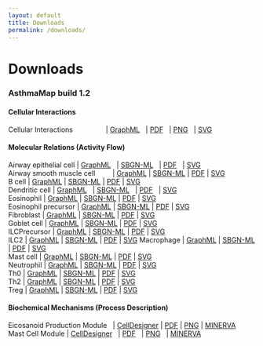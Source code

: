 ```yaml
---
layout: default
title: Downloads
permalink: /downloads/
---
```


# Downloads

### AsthmaMap build 1.2

<!--AsthmaMap Cellular Interactions | [GraphML](/images/ci/AsthmaMapCI-V1.2.02-red.graphml) | [PDF](/images/ci/AsthmaMapCI-V1.2.02-red.pdf) | [PNG](/images/ci/AsthmaMapCI-V1.2.02-red.png) | [SVG](/images/ci/AsthmaMapCI-V1.2.02-red.svg) | [PowerPoint](/images/ci/AsthmaMapCI-V1.2.02-red.pptx)-->

#### Cellular Interactions 

Cellular Interactions &nbsp; &nbsp; &nbsp; &nbsp; &nbsp; &nbsp; &nbsp; &nbsp; | [GraphML](/images/ci/AsthmaMapCI-V1.1.graphml) &nbsp; | [PDF](/images/ci/AsthmaMapCI-V1.1.pdf) &nbsp; | [PNG](/images/ci/AsthmaMapCI-V1.1.png) &nbsp; | [SVG](/images/ci/AsthmaMapCI-V1.1.svg)  

#### Molecular Relations (Activity Flow)

Airway epithelial cell | [GraphML](/images/af/F002-AirwayEpithelialCell.graphml) &nbsp; | [SBGN-ML](/images/af/F002-AirwayEpithelialCell-SBGNv02.sbgn) &nbsp; | [PDF](/images/af/F002-AirwayEpithelialCell.pdf) &nbsp; | [SVG](/images/af/F002-AirwayEpithelialCell.svg)  
Airway smooth muscle cell &nbsp; &nbsp; &nbsp; &nbsp; | [GraphML](/images/af/F015-AirwaySmoothMuscleCell.graphml) | [SBGN-ML](/images/af/F015-AirwaySmoothMuscleCell-SBGNv02.sbgn) | [PDF](/images/af/F015-AirwaySmoothMuscleCell.pdf) | [SVG](/images/af/F015-AirwaySmoothMuscleCell.svg)  
B cell | [GraphML](/images/af/F008-BCell.graphml) | [SBGN-ML](/images/af/F008-BCell-SBGNv02.sbgn) | [PDF](/images/af/F008-BCell.pdf) | [SVG](/images/af/F008-BCell.svg)  
Dendritic cell | [GraphML](/images/af/F001-DendriticCell.graphml) &nbsp; | [SBGN-ML](/images/af/F001-DendriticCell-SBGNv02.sbgn) &nbsp; | [PDF](/images/af/F001-DendriticCell.pdf) &nbsp; | [SVG](/images/af/F001-DendriticCell.svg)  
Eosinophil | [GraphML](/images/af/F011-Eosinophil.graphml) | [SBGN-ML](/images/af/F011-Eosinophil-SBGNv02.sbgn) | [PDF](/images/af/F011-Eosinophil.pdf) | [SVG](/images/af/F011-Eosinophil.svg)  
Eosinophil precursor | [GraphML](/images/af/F010-EosinophilPrecursor.graphml) | [SBGN-ML](/images/af/F010-EosinophilPrecursor-SBGNv02.sbgn) | [PDF](/images/af/F010-EosinophilPrecursor.pdf) | [SVG](/images/af/F010-EosinophilPrecursor.svg)  
Fibroblast | [GraphML](/images/af/F014-Fibroblast.graphml) | [SBGN-ML](/images/af/F014-Fibroblast-SBGNv02.sbgn) | [PDF](/images/af/F014-Fibroblast.pdf) | [SVG](/images/af/F014-Fibroblast.svg)  
Goblet cell | [GraphML](/images/af/F016-GobletCell.graphml) | [SBGN-ML](/images/af/F016-GobletCell-SBGNv02.sbgn) | [PDF](/images/af/F016-GobletCell.pdf) | [SVG](/images/af/F016-GobletCell.svg)  
ILCPrecursor | [GraphML](/images/af/F006-ILCPrecursor.graphml) | [SBGN-ML](/images/af/F006-ILCPrecursor-SBGNv02.sbgn) | [PDF](/images/af/F006-ILCPrecursor.pdf) | [SVG](/images/af/F006-ILCPrecursor.svg)  
ILC2 | [GraphML](/images/af/F007-ILC2.graphml) | [SBGN-ML](/images/af/F007-ILC2-SBGNv02.sbgn) | [PDF](/images/af/F007-ILC2.pdf) | [SVG](/images/af/F007-ILC2.svg) 
Macrophage | [GraphML](/images/af/F009-Macrophage.graphml) | [SBGN-ML](/images/af/F009-Macrophage-SBGNv02.sbgn) | [PDF](/images/af/F009-Macrophage.pdf) | [SVG](/images/af/F009-Macrophage.svg)  
Mast cell | [GraphML](/images/af/F012-MastCell.graphml) | [SBGN-ML](/images/af/F012-MastCell-SBGNv02.sbgn) | [PDF](/images/af/F012-MastCell.pdf) | [SVG](/images/af/F012-MastCell.svg)  
Neutrophil | [GraphML](/images/af/F013-Neutrophil.graphml) | [SBGN-ML](/images/af/F013-Neutrophil-SBGNv02.sbgn) | [PDF](/images/af/F013-Neutrophil.pdf) | [SVG](/images/af/F013-Neutrophil.svg)  
Th0 | [GraphML](/images/af/F003-Th0.graphml) | [SBGN-ML](/images/af/F003-Th0-SBGNv02.sbgn) | [PDF](/images/af/F003-Th0.pdf) | [SVG](/images/af/F003-Th0.svg)  
Th2 | [GraphML](/images/af/F004-Th2.graphml) | [SBGN-ML](/images/af/F004-Th2-SBGNv02.sbgn) | [PDF](/images/af/F004-Th2.pdf) | [SVG](/images/af/F004-Th2.svg)  
Treg | [GraphML](/images/af/F005-Treg.graphml) | [SBGN-ML](/images/af/F005-Treg-SBGNv02.sbgn) | [PDF](/images/af/F005-Treg.pdf) | [SVG](/images/af/F005-Treg.svg) 

#### Biochemical Mechanisms (Process Description)

Eicosanoid Production Module &nbsp; | [CellDesigner](/images/pd/EicosanoidModule-0.0.42.xml) | [PDF](/images/pd/EicosanoidModule-0.0.42.pdf) | [PNG](/images/pd/EicosanoidModule-0.0.42.png) | [MINERVA](http://asthma.uni.lu/minerva/index.xhtml?id=AA_V42_SBGN&x=2050&y=1050&zoom=4)  
Mast Cell Module | [CellDesigner](/images/pd/MastCellModule-0.0.40.xml) &nbsp; | [PDF](/images/pd/MastCellModule-0.0.40.pdf) &nbsp; | [PNG](/images/pd/MastCellModule-0.0.40.png) &nbsp; | [MINERVA](http://asthma.uni.lu/minerva/index.xhtml?id=mast_cell&x=11680&y=2300&zoom=6)  

<!--Eosinophil Module | [CellDesigner](/images/pd/EosinophilModule-0.0.40.xml) | [PDF](/images/pd/EosinophilModule-0.0.40.pdf) | [PNG](/images/pd/EosinophilModule-0.0.40.png)-->
